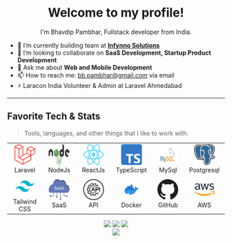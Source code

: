 <h1 align="center">Welcome to my profile!</h1>
<p align="center">I'm Bhavdip Pambhar, Fullstack developer from India.</p>

- 🔭 I’m currently building team at [**Infynno Solutions**](https://github.com/infynno-solutions)
- 👯 I’m looking to collaborate on **SaaS Development, Startup Product Development**
- 💬 Ask me about **Web and Mobile Development**
- 📫 How to reach me: [bb.pambhar@gmail.com](mailto:bb.pambhar@gmail.com) via email
- ⚡ Laracon India Volunteer & Admin at Laravel Ahmedabad 

---
<h2 align="left" id="bhavdip111-tech">Favorite Tech & Stats</h2>

> Tools, languages, and other things that I like to work with.

<table>
  <tr>
    <td align="center" width="134">
      <a href="#bhavdip111-tech">
        <img src="./images/laravel.png" width="48" height="48" alt="Laravel" />
      </a>
      <br>Laravel
    </td>
    <td align="center" width="134">
      <a href="#bhavdip111-tech">
        <img src="./images/node.svg" width="48" height="48" alt="NodeJs" />
      </a>
      <br>NodeJs
    </td>
    <td align="center" width="134">
      <a href="#bhavdip111-tech">
        <img src="./images/react.png" width="48" height="48" alt="ReactJs" />
      </a>
      <br>ReactJs
    </td>
    <td align="center" width="134">
      <a href="#bhavdip111-tech">
        <img src="./images/typescript.png" width="48" height="48" alt="Typescript" />
      </a>
      <br>TypeScript
    </td>
    <td align="center" width="134">
      <a href="#bhavdip111-tech">
        <img src="./images/mysql.svg" width="48" height="48" alt="MySql" />
      </a>
      <br>MySql
    </td>
    <td align="center" width="134">
      <a href="#bhavdip111-tech">
        <img src="./images/postgresql.png" width="48" height="48" alt="Postgresql" />
      </a>
      <br>Postgresql
    </td>
  </tr>
  <tr>
    <td align="center" width="134">
      <a href="#bhavdip111-tech">
        <img src="./images/tailwind.svg" width="48" height="48" alt="Tailwind CSS" />
      </a>
      <br>Tailwind CSS
    </td>
    <td align="center" width="134">
      <a href="#bhavdip111-tech">
        <img src="./images/saas-development.png" width="48" height="48" alt="SaaS" />
      </a>
      <br>SaaS
    </td>
    <td align="center" width="134">
      <a href="#bhavdip111-tech">
        <img src="./images/api.png" width="48" height="48" alt="API" />
      </a>
      <br>API
    </td>
   <td align="center" width="134">
      <a href="#bhavdip111-tech">
        <img src="./images/docker.png" width="48" height="48" alt="Docker" />
      </a>
      <br>Docker
    </td>
    <td align="center" width="134">
      <a href="#bhavdip111-tech">
        <img src="./images/github.png" width="48" height="48" alt="GitHub" />
      </a>
      <br>GitHub
    </td>
    <td align="center" width="134">
      <a href="#bhavdip111-tech">
        <img src="./images/aws.png" width="48" height="48" alt="AWS" />
      </a>
      <br>AWS
    </td>
  </tr>
</table>

<p align="center">
  <img height="50%" width="auto" src ="https://github-readme-stats.vercel.app/api?username=bhavdip111&show_icons=true&count_private=true&theme=darcula&hide_border=true&hide=issues,contribs&bg_color=00000000">
  <img height="50%" width="auto" src ="https://github-readme-stats.vercel.app/api/top-langs/?username=bhavdip111&layout=compact&hide_border=true&theme=darcula&bg_color=00000000&langs_count=6&hide=jupyter%20notebook,tex,css,php">
  <img src ="https://github-readme-streak-stats.herokuapp.com?user=bhavdip111&theme=darcula&hide_border=true&background=FFFFFF00">
  <br>
  <img src ="https://github-profile-trophy.vercel.app/?username=bhavdip111&theme=juicyfresh&no-frame=true&row=1&&margin-w=20&no-bg=true">
</p>

